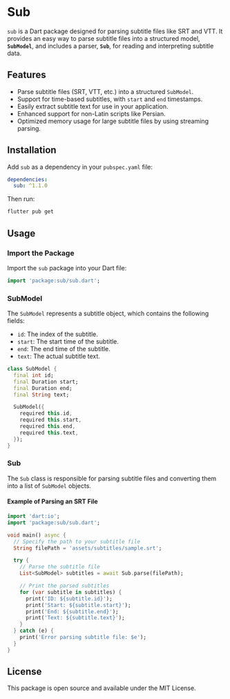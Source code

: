# Sub

`sub` is a Dart package designed for parsing subtitle files like SRT and VTT. It provides an easy way to parse subtitle files into a structured model, **`SubModel`**, and includes a parser, **`Sub`**, for reading and interpreting subtitle data.

## Features

- Parse subtitle files (SRT, VTT, etc.) into a structured `SubModel`.
- Support for time-based subtitles, with `start` and `end` timestamps.
- Easily extract subtitle text for use in your application.
- Enhanced support for non-Latin scripts like Persian.
- Optimized memory usage for large subtitle files by using streaming parsing.

## Installation

Add `sub` as a dependency in your `pubspec.yaml` file:

```yaml
dependencies:
  sub: ^1.1.0
```

Then run:

```bash
flutter pub get
```

## Usage

### Import the Package

Import the `sub` package into your Dart file:

```dart
import 'package:sub/sub.dart';
```

### SubModel

The `SubModel` represents a subtitle object, which contains the following fields:

- `id`: The index of the subtitle.
- `start`: The start time of the subtitle.
- `end`: The end time of the subtitle.
- `text`: The actual subtitle text.

```dart
class SubModel {
  final int id;
  final Duration start;
  final Duration end;
  final String text;

  SubModel({
    required this.id,
    required this.start,
    required this.end,
    required this.text,
  });
}
```

### Sub

The `Sub` class is responsible for parsing subtitle files and converting them into a list of `SubModel` objects.

#### Example of Parsing an SRT File

```dart
import 'dart:io';
import 'package:sub/sub.dart';

void main() async {
  // Specify the path to your subtitle file
  String filePath = 'assets/subtitles/sample.srt';

  try {
    // Parse the subtitle file
    List<SubModel> subtitles = await Sub.parse(filePath);

    // Print the parsed subtitles
    for (var subtitle in subtitles) {
      print('ID: ${subtitle.id}');
      print('Start: ${subtitle.start}');
      print('End: ${subtitle.end}');
      print('Text: ${subtitle.text}');
    }
  } catch (e) {
    print('Error parsing subtitle file: $e');
  }
}
```

## License

This package is open source and available under the MIT License.